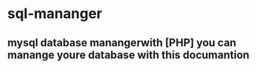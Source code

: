 # sql-mananger
mysql database manangerwith [PHP]
you can manange youre database with this documantion
----------------------------------------------------
